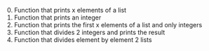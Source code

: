 0. Function that prints x elements of a list
1. Function that prints an integer
2. Function that prints the first x elements of a list and only integers
3. Function that divides 2 integers and prints the result
4. Function that divides element by element 2 lists

